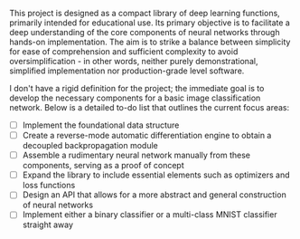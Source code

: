 This project is designed as a compact library of deep learning functions, primarily intended for educational use. Its primary objective is to facilitate a deep understanding of the core components of neural networks through hands-on implementation. The aim is to strike a balance between simplicity for ease of comprehension and sufficient complexity to avoid oversimplification - in other words, neither purely demonstrational, simplified implementation nor production-grade level software.

I don't have a rigid definition for the project; the immediate goal is to develop the necessary components for a basic image classification network. Below is a detailed to-do list that outlines the current focus areas:

 - [ ] Implement the foundational data structure
 - [ ] Create a reverse-mode automatic differentiation engine to obtain a decoupled backpropagation module
 - [ ] Assemble a rudimentary neural network manually from these components, serving as a proof of concept
 - [ ] Expand the library to include essential elements such as optimizers and loss functions
 - [ ] Design an API that allows for a more abstract and general construction of neural networks
 - [ ] Implement either a binary classifier or a multi-class MNIST classifier straight away